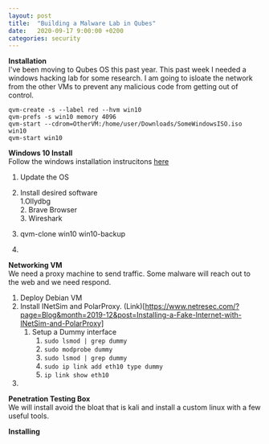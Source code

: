 ```yaml
---
layout: post
title:  "Building a Malware Lab in Qubes"
date:   2020-09-17 9:00:00 +0200
categories: security
---
```

**Installation**  
I've been moving to Qubes OS this past year. This past week I needed a windows hacking lab for some research.  I am going to isloate the network from the other VMs to prevent any malicious code from getting out of control.  

```qvm-create -s --label red --hvm win10```  
```qvm-prefs -s win10 memory 4096```  
```qvm-start --cdrom=OtherVM:/home/user/Downloads/SomeWindowsISO.iso win10```  
```qvm-start win10```

**Windows 10 Install**  
Follow the windows installation instrucitons [here](https://www.qubes-os.org/doc/windows-vm/)

1. Update the OS  
2. Install desired software  
	1.Ollydbg  
	2. Brave Browser  
	3. Wireshark  

3. qvm-clone win10 win10-backup  
4. 
**Networking VM**  
We need a proxy machine to send traffic. Some malware will reach out to the web and we need respond.  

1. Deploy Debian VM  
2. Install INetSim and PolarProxy. (Link)[https://www.netresec.com/?page=Blog&month=2019-12&post=Installing-a-Fake-Internet-with-INetSim-and-PolarProxy]  
	1. Setup a Dummy interface
		1. ```sudo lsmod | grep dummy```  
		2. ```sudo modprobe dummy```  
		3. ```sudo lsmod | grep dummy```  
		4. ```sudo ip link add eth10 type dummy```  
		5. ```ip link show eth10```  
3.  



**Penetration Testing Box**  
We will install avoid the bloat that is kali and install a custom linux with a few useful tools.



**Installing**


